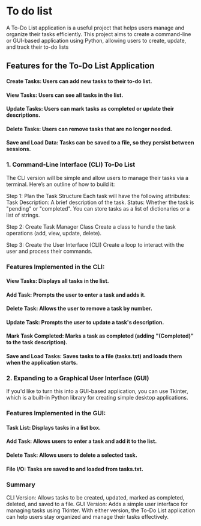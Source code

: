 # To do list
A To-Do List application is a useful project that helps users manage and organize their tasks efficiently. This project aims to create a command-line or GUI-based application using Python, allowing users to create, update, and track their to-do lists

## Features for the To-Do List Application
#### Create Tasks: Users can add new tasks to their to-do list.
#### View Tasks: Users can see all tasks in the list.
#### Update Tasks: Users can mark tasks as completed or update their descriptions.
#### Delete Tasks: Users can remove tasks that are no longer needed.
#### Save and Load Data: Tasks can be saved to a file, so they persist between sessions.
### 1. Command-Line Interface (CLI) To-Do List
The CLI version will be simple and allow users to manage their tasks via a terminal. Here’s an outline of how to build it:

Step 1: Plan the Task Structure
Each task will have the following attributes:
Task Description: A brief description of the task.
Status: Whether the task is "pending" or "completed".
You can store tasks as a list of dictionaries or a list of strings.

Step 2: Create Task Manager Class
Create a class to handle the task operations (add, view, update, delete).

Step 3: Create the User Interface (CLI)
Create a loop to interact with the user and process their commands.

### Features Implemented in the CLI:
#### View Tasks: Displays all tasks in the list.
#### Add Task: Prompts the user to enter a task and adds it.
#### Delete Task: Allows the user to remove a task by number.
#### Update Task: Prompts the user to update a task's description.
#### Mark Task Completed: Marks a task as completed (adding "(Completed)" to the task description).
#### Save and Load Tasks: Saves tasks to a file (tasks.txt) and loads them when the application starts.

### 2. Expanding to a Graphical User Interface (GUI)
If you'd like to turn this into a GUI-based application, you can use Tkinter, which is a built-in Python library for creating simple desktop applications.

### Features Implemented in the GUI:
#### Task List: Displays tasks in a list box.
#### Add Task: Allows users to enter a task and add it to the list.
#### Delete Task: Allows users to delete a selected task.
#### File I/O: Tasks are saved to and loaded from tasks.txt.

### Summary
CLI Version: Allows tasks to be created, updated, marked as completed, deleted, and saved to a file.
GUI Version: Adds a simple user interface for managing tasks using Tkinter.
With either version, the To-Do List application can help users stay organized and manage their tasks effectively.




